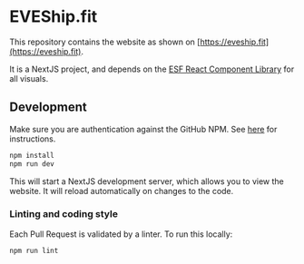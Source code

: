 # EVEShip.fit

This repository contains the website as shown on [https://eveship.fit](https://eveship.fit).

It is a NextJS project, and depends on the [ESF React Component Library](https://github.com/EVEShipFit/react) for all visuals.

## Development

Make sure you are authentication against the GitHub NPM.
See [here](https://docs.github.com/en/packages/working-with-a-github-packages-registry/working-with-the-npm-registry#authenticating-to-github-packages) for instructions.

```bash
npm install
npm run dev
```

This will start a NextJS development server, which allows you to view the website.
It will reload automatically on changes to the code.

### Linting and coding style

Each Pull Request is validated by a linter.
To run this locally:

```bash
npm run lint
```
